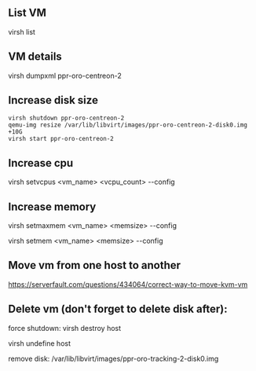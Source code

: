 List VM
-------

virsh list

VM details
----------

virsh dumpxml ppr-oro-centreon-2

Increase disk size
------------------

```
virsh shutdown ppr-oro-centreon-2
qemu-img resize /var/lib/libvirt/images/ppr-oro-centreon-2-disk0.img +10G
virsh start ppr-oro-centreon-2
```
Increase cpu
------------

virsh setvcpus <vm_name> <vcpu_count> --config

Increase memory
---------------

virsh setmaxmem <vm_name> \<memsize\> --config
  
virsh setmem <vm_name> \<memsize\> --config

Move vm from one host to another
--------------------------------

https://serverfault.com/questions/434064/correct-way-to-move-kvm-vm

Delete vm (don't forget to delete disk after):
----------------------------------------------

force shutdown: virsh destroy host

virsh undefine host

remove disk: /var/lib/libvirt/images/ppr-oro-tracking-2-disk0.img
